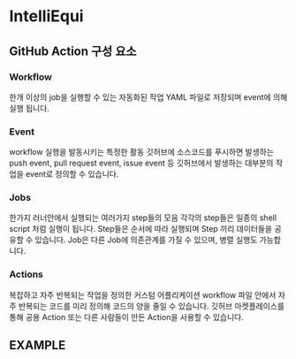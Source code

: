 # IntelliEqui

## GitHub Action 구성 요소
### Workflow
  한개 이상의 job을 실행할 수 있는 자동화된 작업
  YAML 파일로 저장되며 event에 의해 실행 됩니다.
### Event
  workflow 실행을 발동시키는 특정한 활동
  깃허브에 소스코드를 푸시하면 발생하는 push event, pull request event, issue event 등 깃허브에서 발생하는 대부분의 작업을 event로 정의할 수 있습니다.
### Jobs
  한가지 러너안에서 실행되는 여러가지 step들의 모음
  각각의 step들은 일종의 shell script 처럼 실행이 됩니다.
  Step들은 순서에 따라 실행되며 Step 끼리 데이터들을 공유할 수 있습니다.
  Job은 다른 Job에 의존관계를 가질 수 있으며, 병렬 실행도 가능합니다.
### Actions
  복잡하고 자주 반복되는 작업을 정의한 커스텀 어플리케이션
  workflow 파일 안에서 자주 반복되는 코드를 미리 정의해 코드의 양을 줄일 수 있습니다.
  깃허브 마켓플레이스를 통해 공용 Action 또는 다른 사람들이 만든 Action을 사용할 수 있습니다.

## EXAMPLE
###
